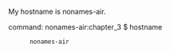 My hostname is nonames-air.


command:  nonames-air:chapter_3 $ hostname
          
          nonames-air
